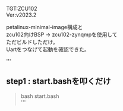 TGT:ZCU102  
Ver:v2023.2  
  
petalinux-minimal-image構成と  
zcu102向けBSP -> zcu102-zynqmpを使用して  
ただビルドしただけ。  
Uartをつなげて起動を確認できた。  

'''
## step1 : start.bashを叩くだけ  
> bash start.bash  
'''
